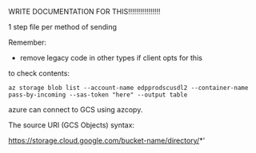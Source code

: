 WRITE DOCUMENTATION FOR THIS!!!!!!!!!!!!!!!!

1 step file per method of sending

Remember:
- remove legacy code in other types if client opts for this


to check contents:

`az storage blob list --account-name edpprodscusdl2 --container-name pass-by-incoming --sas-token "here" --output table`

azure can connect to GCS using azcopy.

The source URI (GCS Objects) syntax:

https://storage.cloud.google.com/bucket-name/directory/*'